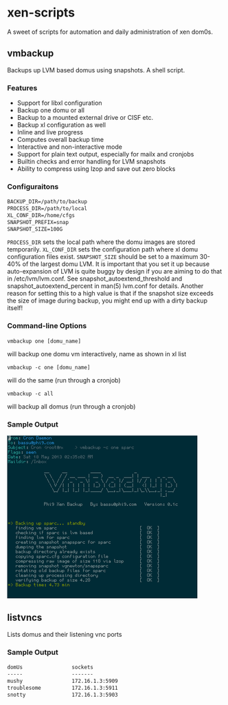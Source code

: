 xen-scripts
===========
A sweet of scripts for automation and daily administration of xen dom0s.

vmbackup
--------

Backups up LVM based domus using snapshots. A shell script.

### Features 

 - Support for libxl configuration
 - Backup one domu or all
 - Backup to a mounted external drive or CISF etc.
 - Backup xl configuration as well
 - Inline and live progress
 - Computes overall backup time
 - Interactive and non-interactive mode
 - Support for plain text output, especially for mailx and cronjobs
 - Builtin checks and error handling for LVM snapshots
 - Ability to compress using lzop and save out zero blocks

### Configuraitons

	BACKUP_DIR=/path/to/backup
	PROCESS_DIR=/path/to/local
	XL_CONF_DIR=/home/cfgs
	SNAPSHOT_PREFIX=snap
	SNAPSHOT_SIZE=100G

`PROCESS_DIR` sets the local path where the domu images are stored temporarily.
`XL_CONF_DIR` sets the configuration path where xl domu configuration files exist.
`SNAPSHOT_SIZE` should be set to a maximum 30-40% of the largest domu LVM. It is important that you set it up because auto-expansion of LVM is quite buggy by design if you are aiming to do that in /etc/lvm/lvm.conf. See snapshot_autoextend_threshold and snapshot_autoextend_percent in man(5) lvm.conf for details. Another reason for setting this to a high value is that if the snapshot size exceeds the size of image during backup, you might end up with a dirty backup itself!

### Command-line Options

	vmbackup one [domu_name]

will backup one domu vm interactively, name as shown in xl list

	vmbackup -c one [domu_name]

will do the same (run through a cronjob)

	vmbackup -c all 

will backup all domus (run through a cronjob)

### Sample Output

![Image](./vmbackup.png?raw=true)



listvncs
--------
Lists domus and their listening vnc ports

### Sample Output

	domUs                sockets             
	-----                -------             
	mushy                172.16.1.3:5909
	troublesome          172.16.1.3:5911
	snotty				 172.16.1.3:5903
